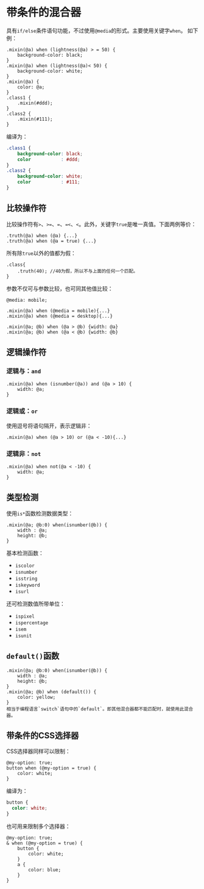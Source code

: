 # 带条件的混合器

具有`if/else`条件语句功能，不过使用`@media`的形式。主要使用关键字`when`。
如下例：

```less
.mixin(@a) when (lightness(@a) > = 50) {
	background-color: black;
}
.mixin(@a) when (lightness(@a)< 50) {
	background-color: white;
}
.mixin(@a) {
	color: @a;
}
.class1 {
	.mixin(#ddd);
}
.class2 {
	.mixin(#111);
}
```

编译为：

```css
.class1 {
	background-color: black;
	color           : #ddd;
}
.class2 {
	background-color: white;
	color           : #111;
}
```

## 比较操作符

比较操作符有`>`、`>=`、`=`、`=<`、`<`。此外，关键字`true`是唯一真值。下面两例等价：

```less
.truth(@a) when (@a) {...}
.truth(@a) when (@a = true) {...}
```

所有除`true`以外的值都为假：

```less
.class{
	.truth(40); //40为假，所以不与上面的任何一个匹配。
}
```

参数不仅可与参数比较，也可同其他值比较：

```less
@media: mobile;

.mixin(@a) when (@media = mobile){...}
.mixin(@a) when (@media = desktop){...}

.mixin(@a; @b) when (@a > @b) {width: @a}
.mixin(@a; @b) when (@a < @b) {width: @b}
```

## 逻辑操作符

### 逻辑与：`and`

```less
.mixin(@a) when (isnumber(@a)) and (@a > 10) {
	width: @a;
}
```

### 逻辑或：`or`

使用逗号将语句隔开，表示逻辑非：

```less
.mixin(@a) when (@a > 10) or (@a < -10){...}
```

### 逻辑非：`not`

```less
.mixin(@a) when not(@a < -10) {
	width: @a;
}
```

## 类型检测

使用`is*`函数检测数据类型：

```less
.mixin(@a; @b:0) when(isnumber(@b)) {
	width : @a;
	height: @b;
}
```

基本检测函数：

-   `iscolor`
-   `isnumber`
-   `isstring`
-   `iskeyword`
-   `isurl`

还可检测数值所带单位：

-   `ispixel`
-   `ispercentage`
-   `isem`
-   `isunit`

## `default()`函数

```less
.mixin(@a; @b:0) when(isnumber(@b)) {
	width : @a;
	height: @b;
}
.mixin(@a; @b) when (default()) {
	color: yellow;
}
相当于编程语言`switch`语句中的`default`。即其他混合器都不能匹配时，就使用此混合器。
```

## 带条件的CSS选择器

CSS选择器同样可以限制：

```less
@my-option: true;
button when (@my-option = true) {
	color: white;
}
```

编译为：

```css
button {
  color: white;
}
```

也可用来限制多个选择器：

```less
@my-option: true;
& when (@my-option = true) {
	button {
		color: white;
	}
	a {
		color: blue;
	}
}
```
